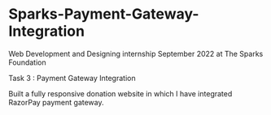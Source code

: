 # Sparks-Payment-Gateway-Integration

Web Development and Designing internship September 2022 at The Sparks Foundation 

Task 3 : Payment Gateway Integration

Built a fully responsive donation website in which I have integrated RazorPay payment gateway.
